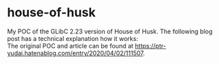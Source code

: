 # house-of-husk
My POC of the GLibC 2.23 version of House of Husk. The following blog post has a technical explanation how it works:   
The original POC and article can be found at https://ptr-yudai.hatenablog.com/entry/2020/04/02/111507. 
